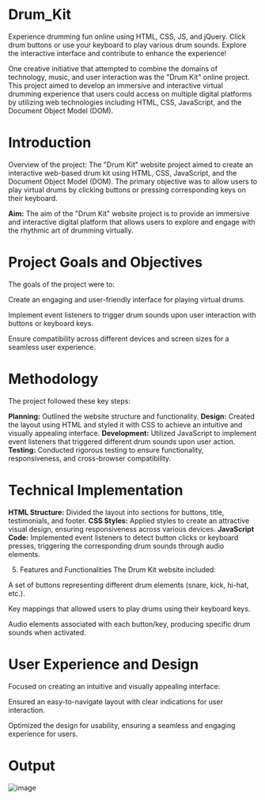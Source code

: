 # Drum_Kit

Experience drumming fun online using HTML, CSS, JS, and jQuery. Click drum buttons or use your keyboard to play various drum sounds. Explore the interactive interface and contribute to enhance the experience!

One creative initiative that attempted to combine the domains of technology, music, and user interaction was the "Drum Kit" online project. This project aimed to develop an immersive and interactive virtual drumming experience that users could access on multiple digital platforms by utilizing web technologies including HTML, CSS, JavaScript, and the Document Object Model (DOM).

# Introduction
Overview of the project: The "Drum Kit" website project aimed to create an interactive web-based drum kit using HTML, CSS, JavaScript, and the Document Object Model (DOM). The primary objective was to allow users to play virtual drums by clicking buttons or pressing corresponding keys on their keyboard.

**Aim:** The aim of the "Drum Kit" website project is to provide an immersive and interactive digital platform that allows users to explore and engage with the rhythmic art of drumming virtually.

# Project Goals and Objectives
The goals of the project were to:

Create an engaging and user-friendly interface for playing virtual drums.

Implement event listeners to trigger drum sounds upon user interaction with buttons or keyboard keys.

Ensure compatibility across different devices and screen sizes for a seamless user 
experience.

# Methodology
The project followed these key steps:

**Planning:** Outlined the website structure and functionality.
**Design:** Created the layout using HTML and styled it with CSS to achieve an intuitive and visually appealing interface.
**Development:** Utilized JavaScript to implement event listeners that triggered different drum sounds upon user action.
**Testing:** Conducted rigorous testing to ensure functionality, responsiveness, and cross-browser compatibility.

# Technical Implementation

**HTML Structure:** Divided the layout into sections for buttons, title, testimonials, and footer.
**CSS Styles:** Applied styles to create an attractive visual design, ensuring responsiveness across various devices.
**JavaScript Code:** Implemented event listeners to detect button clicks or keyboard presses, triggering the corresponding drum sounds through audio elements.

5. Features and Functionalities
The Drum Kit website included:

A set of buttons representing different drum elements (snare, kick, hi-hat, etc.).

Key mappings that allowed users to play drums using their keyboard keys.

Audio elements associated with each button/key, producing specific drum sounds when activated.

# User Experience and Design
Focused on creating an intuitive and visually appealing interface:

Ensured an easy-to-navigate layout with clear indications for user interaction.

Optimized the design for usability, ensuring a seamless and engaging experience for users.

# Output 
![image](https://github.com/29Shivani/drum_band/assets/74962213/bfaed8c1-14a2-4f7a-8c25-8130e5a22877)

